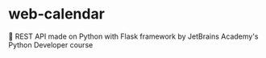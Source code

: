 # web-calendar
:date: REST API made on Python with Flask framework by JetBrains Academy's Python Developer course
